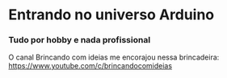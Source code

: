 # Entrando no universo Arduino
### Tudo por hobby e nada profissional

O canal Brincando com ideias me encorajou nessa brincadeira:
https://www.youtube.com/c/brincandocomideias
